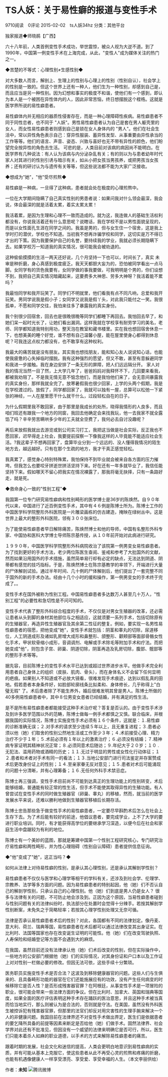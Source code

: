 # TS人妖：关于易性癖的报道与变性手术

9710阅读　0评论 2015-02-02　ts人妖34hz 分类：其他平台

独家报道◆师晓鹃【广西】

六十八年前，人类首例变性手术成功，举世震惊，被众人视为大逆不道。到了1990年，中国第一例变性手术在上海完成，从此，"变性人"成为媒体关注的热门之一。

◆苦楚的不等式：心理性别≠生感性别◆

对大多数人而言，解剖上、生理上的性别与心理上的性别（性别自认），社会学上的性别是一致的。但这个世界上还有一种人，他们生为一种性别，却感到自己是，而且应当是另一种性别。因为幻想和事实的极度不和谐，使他们有一个感到，即认为本人是一个被困在异性体内的人，因此非常苦恼，终日想摆脱这个桎梏。这就是医学界所说的易性癖患者。

易性癖体内并无相应的器质性侵害存在，而是一种心理障碍性疾病。易性癖患者不同于同性恋者，也不同于 "人妖"。男性易性癖患者认为自己是套在男人躯壳里的女人，而女性易性癖患者则感到自己是锁在女人身体内的 "男人"。他们在社会生活中，常以异性角色表示自己：穿异性服装、蓄异性发型、从事重要由异性承当的工作等等。他们的语言、声音、姿态、兴致与喜好也无不带有异性的颜色，他们盼望完全按异性的角色去生活。 可悲的是，人类目前对该病的病因尚不能明白。在医学界有几种说法：有人认为该病与内分泌杂乱有关；有的则以为与患者幼年时代家人对其进行的性别引诱与暗示有关，如从小把女孩当男孩养，或把男孩当女孩养；还有的研讨认为与遗传有关等等，但这些说法都不能为大家广泛接收。

◆想成为"她"，"他"受尽煎熬◆

易性癖是一种病，一旦得了这种病，患者就会处在极度的心理煎熬中。

一位在大学期间隐瞒了自己真实性别的男患者说：如果问我对什么领会最深，我会说，体会最深的就是活着太累，着实太累太累！

我活着累，是因为生理和心理不一致而造成的。就为这，我连做人的基础生活权利都没有，你说我活着还有什么意思呢？说瞎话，我在学校不是以男性面貌呈现的，而是以女性面孔生涯在同学之间的。我虽是男的，但与女生住一个宿舍，这是我上学时打的潜伏，学校也不知道。当初我不想再诈骗学校和同学，这切实是万不得已才出的下策。因为我要保护自己的名誉，要持续我的学业，我就必须长期隐瞒下去。如果学校万一知道我的真实情况，很可能我会被劝退的。

这种偷偷摸摸的生活一两天还好说，几个月坚持一下也可以，时间长了，真实 未审是种折磨，身心真感到极度疲乏。我天天都胆大妄为的，恐怕被同学看出一点马脚。女同学有的货色我要有，女同学做的事我要做，可我明明是个男的，你们设想不到，我把自己真实情况暗藏起来，这要费多大神思、劳多大神呀？我活着能不累吗？

我最怕同学和我开玩笑了。同学们不明就里，他们看我有点不同凡响，总爱和我开玩笑。男同学说我是假小子；女同学又说我是假丫头，对此我只能付之一笑。我很孤单，不愿和同学交往，我怕来往多了暴露我的真实身份。

我个别很少回宿舍，回去也是很晚很晚等同学们都睡下再回去。我怕回去早了，和她们呆一起时光长了，让她们看出漏洞。这样我就在学校享有耐劳学习的美名，老师、同学都知道我特别用功，整天泡在教室和藏书楼里。实在我也想回宿舍休息一下，也想美美的睡个好觉，谁不想有自己温馨小屋，能在屋里使身心都得到休息呢？可我连这点权力都没有，也不敢享有这种权利。

我最大的痛苦就是没有朋友。其实我也想找朋友，能和知心友人说说知心话，也能使我疲惫的心失掉临时摆脱。我有这种强烈的愿望，但又不敢，甚至有意躲避同学和我进一步接触。我在身边安排了一条无形的屏障，把人们远远隔分开。 家人对我的情况当然一目了然，上大学几年了，爸爸妈妈对我释怀不下，几回要来看我，都被我劝阻了。不是我无情无意不惦念他们，而是我怕他们来了，会无意间暴露我的真实身份，那样我就全完了。放寒暑假我也很少回家，上学的头两个假期，我是在学校渡过的。放假了，同学都回家了，我就可以独有一屋，总算可以松弛一下紧张的神经，一人在屋里愿干什么就干什么，过段轻松自在的日子。

为什么假期里我不敢回家，由于那里是我成长的处所，晓得我情形的人良多，而且咱们班还有跟我一个地方的同窗，我回去他确定会来找我玩，他一去我家不就全露馅了吗？辛辛劳苦瞒哄多少年的工夫就全空费了，我何必去自讨没趣呢？

再后来放假我就出去游览或到公司实习打工，我把这当做是社会实际，反正我也不愿回家，迟早得走上社会，我要提前探察一下像我这样的人毕竟能不能适应社会生活。?我这辈子不想再回家了，盘算毕业分到一个远远的、没人懂得我情况的陌生地方去，越远越好。只有在那个生疏的地方，我才干真正感觉轻松。

我真累了，感觉身心特别特殊累，我怕保持不到毕业就会被来自各方面的压力摧垮。但我怎么也要咬牙拼逝世拼活坚持下来。好在还有一年多就毕业了，我信任能坚持下来。假如哪天不留心把我实在情况裸露了，那我将毫无抉择，只有一条路好走，就是死。

◆救命身心一致的"性别工程"◆

我国第一位专门研究易性癖病和性别畸形的医学博士是36岁的陈焕然。自９０年代以来，中国进行了近百例变性手术，其中有４６例是陈博士所为。陈博士工作的中国医学科学院整形外科医院是一片雕梁画栋的仿古建造，掩映在绿树丛中。这是世界上最大的整形外科医院，领有３００张床位。

为了能使易性癖患者早日解除痛苦，陈焕然博士和他的导师，中国有名整形外科专家、中国协和医科大学博士导师陈宗基传授，从１０年前开始对此病进行研究。

１９９０年，中国医学科学院整形外科病院收治了该院第一例男变女易性癖患者。为了找到更好的手术方法，老少两位陈医生查阅、鉴戒和参考了大批国外的文献，然而如果沿用国外的手术措施，虽然简单易行却有必定的缺点，无法达到阴道、阴蒂都有感觉的技巧指标。于是，陈焕然博士在陈宗基教学的率领下，开端进行大量的尸体解剖试验。通过半年时间、几十例的尸体解剖后，他们提出了一套完整不同于国外的新的手术办法。经由十几个小时的缓和操作，第一例男变女的手术终于完成了。。

变性手术在国外被称为性别工程。中国易性癖患者多达数万人甚至几十万人，"性别工程"的必要性和急切性是不问可知的。

变性手术代表了整形外科综合程度的手术，不仅仅是对男女生殖器的改革，还必需让患者从头到脚的身材其他部位与之相适应，这就须要一系列手术，包括切除原有的生殖器官，再造异性生殖器官及其余第二性征的整复。例如，要实现一名男性易性癖患者的宿愿，把他变成"她"，变性手术就包括：阴茎和睾丸的切除，尿道移位，人工阴道成形及诸如乳房增大成形和鼻整形、颌整形、颧颊部等面部骨骼女性化手术，甲状软骨缩小成形，音调调剂、电解或手术除毛等附加手术和疗法。而把她变成"他"，则包含子宫、卵巢、阴道切除，阴茎再造及乳房切除，腹部、髋部等的整形手术等等。

据先容，目前陈博士的变性手术水平已达到或超过世界进步水平。他做手术完全利用患者自己身体上的组织（皮肤、肌肉、骨头），而在身体名义不会留下任何显明的疤痕。如果别人不知道或不必放大镜看，很难发现手术痕迹，达到以假乱真的田地。假若患者本身条件好，如脸部轮廓线条比拟柔和、身体修长，几乎称得上"白璧无瑕" 了。术后患者除了不能生养外，婚后很难发明其曾是男人。陈博士所做的40多例易性癖患者中，其中８位男变女患者已经结婚，并有满足的性生活。

是不是所有易性癖患者都能接受这种手术治疗呢？答复是否认的。由于变性手术涉及到许多医学范围以外的范畴，陈博士做每一例手术都慎之又慎。联合临床，并根据我国的实际情况，陈博士实施变性手术必须有１６个条件，这就是：１.易性癖的诊断准确无误；２.对手术的请求至少连续５年以上，且无重复进程；３.患者必须以他（她）们取舍的性别公然地生活或工作至少３年；４.术前接受心理、精力治疗不少于１年；５.术前必须有１年以上的激素治疗；６.必须没有结婚；７.精神病专家证明其精神状况正常；８.必须同意术后随访；９.年纪大于２０岁；１０ .无犯法、滥用药物或酒精的历史；１１.无过于明显的男性或女性化行动体征；１２.患者和术者对手术有同一的看法；１３.当地公安部门进行司法鉴定并存案赞成术后更改身份证上的性别；１４.至亲家眷无反对意见；１５.患者对术后可能涌现的问题十分清晰，并有心理筹备；１６.无任何外科手术禁忌症。

陈博士再三强调，变性手术目前尚不可能到达真正的生理功能上的性别转变，术后能够结婚，普通能有较正常的性生活，但手术不能使其取得异性的生殖功能。有人曾尝试在变性手术的同时做生殖器官（卵巢、睾丸）的移植，然而，就当前的医学发展水平来说，还难以勝利地做到生殖器官移植后长期存活。

陈博士忠告那些急于做变性手术的易性癖患者，一定要尽早斟酌术后怎么在社会上生存下去。为了术后能有较好的前途，他倡议患者，要完成学业，上不了大学的要进行职业培训。同时，有才能获得高学位的要继承学习深造，以便今后在社会和家庭生活中盘踞较为有利的地位。

陈博士有一个美妙的蓝图，那就是筹建中国第一个性别工程研究核心，专门研究治疗易性癖和两性畸形，并为性心理阻碍（性别自认障碍）患者提供信息征询。

◆"他"变成了"她"，这正当吗？◆

如何从法律上对待易性癖的性别，是承认其心理性别，还是承认其解剖学性别？

易性癖患者不仅仅与医学和心理学等相干的学科有关，还涉及到社会学、伦理学、宗教养、法学等多方面的问题。因为易性癖患者的特别起因，他（她）们不否认自己的解剖学性别，只承认自己的心理性别。他（她）们到底是男人仍是女人？ 很多与法律有关的问题，不可防止地会涉及到。正因为这个原因，当易性癖患者碰到与性别问题有关的法律纠纷时，执法部分在处置时会觉得十分辣手。若按其解剖学性别断案，未免失之于简略轻率；若按其心理学性别处理又无奈可循。

法律是否承认易性癖患者术后的性别？对此，各国都有不同的法律划定。像丹麦、意大利、荷兰、瑞典等国，易性癖患者在术后都可以通过法律改变其出身证实。在比利时、法国等国家也存在改变诞生证明的可能性。他（她）们在改变驾驶执照、人寿保险和结婚登记等方面不会遇到大的麻烦。

在我国，虽然目前还没有法律承认他（她）们术后改变的性别，但在实际操作中，一些地方的公安部门根据他（她）们的实际情况，对其身份证和户口本以及工作证上对对性别一栏做必要的修改。但因无法可依，这些手续十分繁琐。

医务职员实施变性手术是否合法？这波及到移除健康器官的问题。这些人们与生俱来的、且具备畸形功能的器官在它们还能施展应有的功效，没有产生任何病变的时候移除它是否人性？是否形成残害器官罪？在阿根廷，从事变性手术是一项冒险的职业，很可能会带来一些法律方面的争议。但在比利时、加拿大、英国和瑞典等国度，如果全面的医疗评估表明这种手术存在踊跃的医治意思，并且这种手术被当真而恰当地实行，那么则被认为是合法的，否则就是守法。在美国，虽然没有外科医生被控诉犯有残害器官罪，但那里的法官们却反对用灾害性的生理手腕来解决一个人的非健康问题。我国目前在法律界还不对变性手术做出界定，医生们是依据患者的要乞降所具备的前提等因素来断定是否给他（她）们做手术。固然法律界、社会学界对此还有不批准见，但因没有一个威望的法律来明确它是否可行，所以，医生们只能本着杀人如麻的职业道德，以手术的方式来解除易性癖患者的痛苦。

跟着时期的发展，社会文化和迷信的提高，人类会更明白地意识到易性癖病的实质，并有可能从基本上克服它，使这些患者从此不再受心灵的煎熬和疼痛的折磨，也能有机遇像健康人一样享受漂亮、享受爱、享受幸福的人生。（本文李丽供给）

作者：**未知** ![腾讯微博](http://mat1.gtimg.com/app/vt/images/share/weiboicon16.png)
